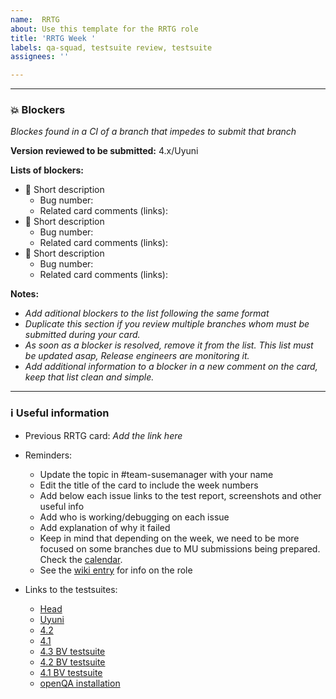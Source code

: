 ```yaml
---
name:  RRTG
about: Use this template for the RRTG role
title: 'RRTG Week '
labels: qa-squad, testsuite review, testsuite
assignees: ''

---
```


---

### 💥 Blockers

*Blockes found in a CI of a branch that impedes to submit that branch*

**Version reviewed to be submitted:** 4.x/Uyuni

**Lists of blockers:**
- 🛑 Short description
  - Bug number: 
  - Related card comments (links): 
- 🛑 Short description
  - Bug number:
  - Related card comments (links): 
- 🛑 Short description
  - Bug number:
  - Related card comments (links): 

**Notes:** 
- *Add aditional blockers to the list following the same format*
- *Duplicate this section if you review multiple branches whom must be submitted during your card.*
- *As soon as a blocker is resolved, remove it from the list. This list must be updated asap, Release engineers are monitoring it.*
- *Add additional information to a blocker in a new comment on the card, keep that list clean and simple.*

---

### ℹ️ Useful information

- Previous RRTG card: *Add the link here*

- Reminders:
  - Update the topic in #team-susemanager with your name
  - Edit the title of the card to include the week numbers
  - Add below each issue links to the test report, screenshots and other useful info
  - Add who is working/debugging on each issue
  - Add explanation of why it failed
  - Keep in mind that depending on the week, we need to be more focused on some branches due to MU submissions being prepared. 
   Check the [calendar](https://confluence.suse.com/display/SUSEMANAGER/Release+calendar).
  - See the [wiki entry](https://github.com/SUSE/spacewalk/wiki/The-Round-Robin-Testsuite-Geeko) for info on the role
  
- Links to the testsuites:
  - [Head](https://ci.suse.de/view/Manager/view/Manager-Head/job/manager-Head-dev-acceptance-tests-NUE/)
  - [Uyuni](https://ci.suse.de/view/Manager/view/Uyuni/job/uyuni-master-dev-acceptance-tests-NUE/)
  - [4.2](https://ci.suse.de/view/Manager/view/Manager-4.2/job/manager-4.2-dev-acceptance-tests-PRV/)
  - [4.1](https://ci.suse.de/view/Manager/view/Manager-4.1/job/manager-4.1-dev-acceptance-tests-PRV/)
  - [4.3 BV testsuite](https://ci.suse.de/view/Manager/view/Manager-qa/job/manager-4.3-qa-build-validation/)
  - [4.2 BV testsuite](https://ci.suse.de/view/Manager/view/Manager-qa/job/manager-4.2-qa-build-validation/)
  - [4.1 BV testsuite](https://ci.suse.de/view/Manager/view/Manager-qa/job/manager-4.1-qa-build-validation/)
  - [openQA installation](https://ci.suse.de/view/Manager/view/Manager-qa/job/manager-4.2-qa-openqa-installation/)
